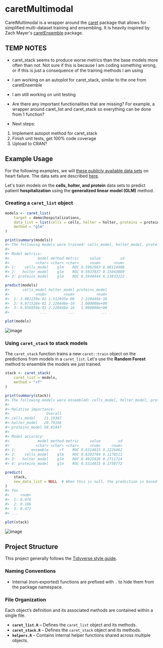 
# caretMultimodal

CaretMultimodal is a wrapper around the [caret](https://github.com/topepo/caret) package that allows for simplified 
multi-dataset training and ensembling. It is heavily inspired by Zach Mayer's 
[caretEnsemble](https://github.com/zachmayer/caretEnsemble) package.

## TEMP NOTES

* caret_stack seems to produce worse metrics than the base models more often than not. Not sure if this is because I am coding something wrong, or if this is just a consequence of the training methods I am using
* I am working on an autoplot for caret_stack, similar to the one from caretEnsemble
* I am still working on unit testing
* Are there any important functionalities that are missing? For example, a wrapper around caret_list and caret_stack so everything can be done from 1 function?

* Next steps:
1) Implement autopot method for caret_stack
2) Finish unit tests, get 100% code coverage
3) Upload to CRAN?

## Example Usage

For the following examples, we will [these publicly available data sets](https://amritsingh.shinyapps.io/omicsBioAnalytics/) on heart failure. 
The data sets are described [here](https://pubmed.ncbi.nlm.nih.gov/30935638/).

Let's train models on the **cells, holter, and protein** data sets to predict patient **hospitalization** using the **generalized linear model (GLM)** method.  

### Creating a `caret_list` object
```r
models <- caret_list(
    target = demo$hospitalizations, 
    data_list = list(cells = cells, holter = holter, proteins = proteins), 
    method = "glm"
)

print(summary(models))
#> The following models were trained: cells_model, holter_model, proteins_model 
#>
#> Model metrics:
#>             model method metric     value         sd
#>            <char> <char> <char>     <num>      <num>
#> 1:    cells_model    glm    ROC 0.5962963 0.08114408
#> 2:   holter_model    glm    ROC 0.5037037 0.15843889
#> 3: proteins_model    glm    ROC 0.5944444 0.13833222

predict(models)
#>      cells_model holter_model proteins_model
#>            <num>        <num>          <num>
#>  1: 3.082239e-02 1.512935e-06   2.220446e-16
#>  2: 9.971526e-01 2.220446e-16   1.000000e+00
#>  3: 8.656950e-01 2.220446e-16   1.000000e+00
#>              ...          ...            ...

plot(models)
```
![image](https://github.com/user-attachments/assets/746943eb-e12f-4df3-a67e-74e7ca94235b)

### Using `caret_stack` to stack models

The `caret_stack` function trains a new `caret::train` object on the predictions from models in a `caret_list`. Let's use the **Random Forest** method to ensemble the models we just trained.
```r
stack <- caret_stack(
    caret_list = models,
    method = "rf"
)

print(summary(stack))
#> The following models were ensembled: cells_model, holter_model, proteins_model  
#> 
#> Relative importance:
#>                 Overall
#> cells_model    21.19387
#> holter_model   20.79166
#> proteins_model 58.01447
#> 
#> Model accuracy:
#>             model method metric     value        sd
#>            <char> <char> <char>     <num>     <num>
#> 1:       ensemble     rf    ROC 0.6314815 0.2226462
#> 2:    cells_model    glm    ROC 0.6203704 0.1178511
#> 3:   holter_model    glm    ROC 0.4925926 0.2711714
#> 4: proteins_model    glm    ROC 0.5314815 0.1758772

predict(
    stack,
    new_data_list = NULL  # When this is null, the prediction is based on the training data for each model. 
)
#> Yes
#>     <num>
#>  1: 0.076
#>  2: 0.186
#>  3: 0.472
#> ...

plot(stack)
```
![image](https://github.com/user-attachments/assets/6e19364d-7121-446c-9769-ffefa16c497f)


## Project Structure

This project generally follows the [Tidyverse style guide](https://style.tidyverse.org/).  

### Naming Conventions  
- Internal (non-exported) functions are prefixed with `.` to hide them from the package namespace.  

### File Organization  
Each object’s definition and its associated methods are contained within a single file.  

- **`caret_list.R`** – Defines the `caret_list` object and its methods.  
- **`caret_stack.R`** – Defines the `caret_stack` object and its methods.  
- **`helpers.R`** – Contains internal helper functions shared across multiple objects.


